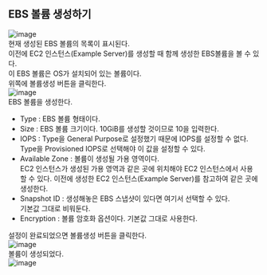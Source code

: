 ## EBS 볼륨 생성하기
![image](https://user-images.githubusercontent.com/33191974/137570504-99539a9f-1935-42a1-898c-cb857f0f909d.png)  
현재 생성된 EBS 볼륨의 목록이 표시된다.  
이전에 EC2 인스턴스(Example Server)를 생성할 때 함께 생성한 EBS볼륨을 볼 수 있다.  
이 EBS 볼륨은 OS가 설치되어 있는 볼륨이다.  
위쪽에 볼륨생성 버튼을 클릭한다.  
![image](https://user-images.githubusercontent.com/33191974/137570615-eba7ddc6-481b-4020-bc7b-bfe50af34b0e.png)  
EBS 볼륨을 생성한다.  
- Type : EBS 볼륨 형태이다.  
- Size : EBS 볼륨 크기이다. 10GiB를 생성할 것이므로 10을 입력한다.  
- IOPS : Type을 General Purpose로 설정했기 때문에 IOPS를 설정할 수 없다.  
         Type을 Provisioned IOPS로 선택해야 이 값을 설정할 수 있다.  
- Available Zone : 볼륨이 생성될 가용 영역이다.   
                   EC2 인스턴스가 생성된 가용 영역과 같은 곳에 위치해야 EC2 인스턴스에서 사용  
                   할 수 있다. 이전에 생성한 EC2 인스턴스(Example Server)를 참고하여 같은 곳에  
                   생성한다.  
- Snapshot ID : 생성해놓은 EBS 스냅샷이 있다면 여기서 선택할 수 있다.  
                기본값 그대로 비워둔다.  
- Encryption : 볼륨 암호화 옵션이다. 기본값 그대로 사용한다. 

설정이 완료되었으면 볼륨생성 버튼을 클릭한다.  
![image](https://user-images.githubusercontent.com/33191974/137570994-9aaddb90-0d61-473f-9493-35048c987ba5.png)   
볼륨이 생성되었다.  
![image](https://user-images.githubusercontent.com/33191974/137571068-19df03af-1eea-4c45-bbc9-18ec191bed49.png)


         


